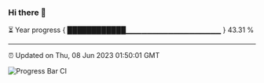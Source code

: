### Hi there 👋

⏳ Year progress { ████████████▁▁▁▁▁▁▁▁▁▁▁▁▁▁▁▁▁▁ } 43.31 %

---

⏰ Updated on Thu, 08 Jun 2023 01:50:01 GMT

![Progress Bar CI](https://github.com/ZhaoGui/ZhaoGui/workflows/Progress%20Bar%20CI/badge.svg)
